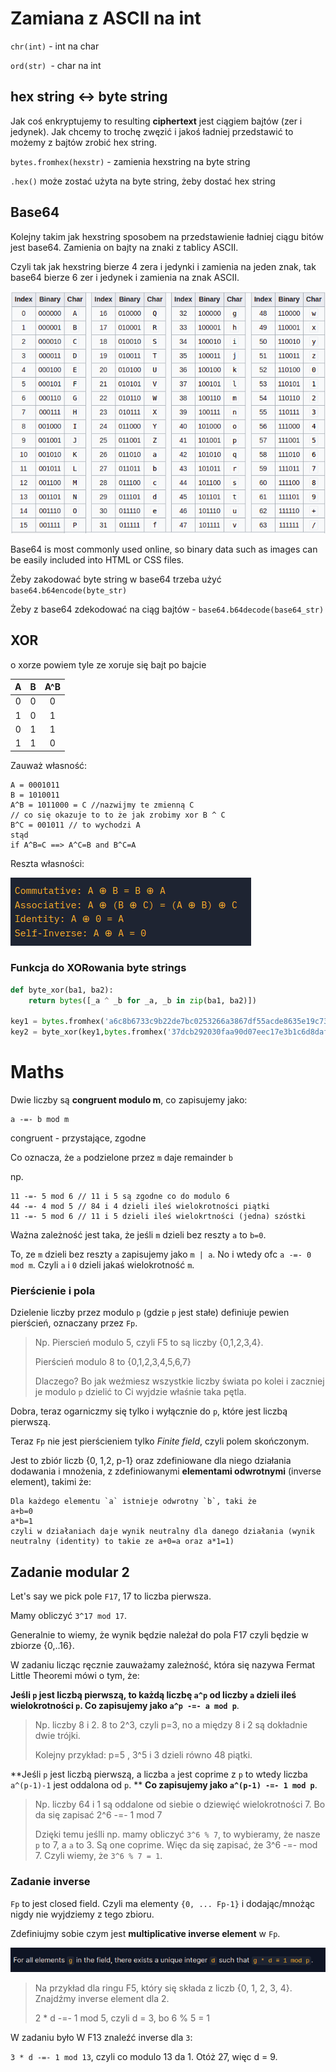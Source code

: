 # Zamiana z ASCII na int

`chr(int)` - int na char

`ord(str) `- char na int

## hex string <-> byte string

Jak coś enkryptujemy to resulting **ciphertext** jest ciągiem bajtów (zer i jedynek). Jak chcemy to trochę zwęzić i jakoś ładniej przedstawić to możemy z bajtów zrobić hex string.	

`bytes.fromhex(hexstr)` - zamienia hexstring na byte string

`.hex()` może zostać użyta na byte string, żeby dostać hex string

## Base64

Kolejny takim jak hexstring sposobem na przedstawienie ładniej ciągu bitów jest base64. Zamienia on bajty na znaki z tablicy ASCII.

Czyli tak jak hexstring bierze 4 zera i jedynki i zamienia na jeden znak, tak base64 bierze 6 zer i jedynek i zamienia na znak ASCII.

![](img/1.png)

Base64 is most commonly used online, so binary data such as images can be easily included into HTML or CSS files.

Żeby zakodować byte string w base64 trzeba użyć `base64.b64encode(byte_str)`

Żeby z base64 zdekodować na ciąg bajtów - `base64.b64decode(base64_str)`

## XOR

o xorze powiem tyle ze xoruje się bajt po bajcie

|  A   |  B   | A^B  |
| :--: | :--: | :--: |
|  0   |  0   |  0   |
|  1   |  0   |  1   |
|  0   |  1   |  1   |
|  1   |  1   |  0   |

Zauważ własność:

```
A = 0001011
B = 1010011
A^B = 1011000 = C //nazwijmy te zmienną C
// co się okazuje to to że jak zrobimy xor B ^ C
B^C = 001011 // to wychodzi A
stąd
if A^B=C ==> A^C=B and B^C=A
```

Reszta własności:

![](img/2.png)

### Funkcja do XORowania byte strings

```python
def byte_xor(ba1, ba2):
    return bytes([_a ^ _b for _a, _b in zip(ba1, ba2)])

key1 = bytes.fromhex('a6c8b6733c9b22de7bc0253266a3867df55acde8635e19c73313')
key2 = byte_xor(key1,bytes.fromhex('37dcb292030faa90d07eec17e3b1c6d8daf94c35d4c9191a5e1e'))
```



# Maths

Dwie liczby są **congruent modulo m**, co zapisujemy jako:

```
a -=- b mod m
```

congruent - przystające, zgodne

Co oznacza, że `a` podzielone przez `m` daje remainder `b`

np. 

```
11 -=- 5 mod 6 // 11 i 5 są zgodne co do modulo 6
44 -=- 4 mod 5 // 84 i 4 dzieli ileś wielokrotności piątki
11 -=- 5 mod 6 // 11 i 5 dzieli ileś wielokrtności (jedna) szóstki
```

Ważna zależność jest taka, że jeśli `m` dzieli bez reszty `a` to `b=0`.  

To, ze `m` dzieli bez reszty `a` zapisujemy jako `m | a`. No i wtedy ofc `a -=- 0 mod m`. Czyli `a` i `0` dzieli jakaś wielokrotność `m`.

### Pierścienie i pola

Dzielenie liczby przez modulo `p` (gdzie `p` jest stałe) definiuje pewien pierścień, oznaczany przez `Fp`.

> Np. Pierscień modulo 5, czyli F5 to są liczby {0,1,2,3,4}.
>
> Pierścień modulo 8 to {0,1,2,3,4,5,6,7}
>
> Dlaczego? Bo jak weźmiesz wszystkie liczby świata po kolei i zaczniej je modulo `p` dzielić to  Ci wyjdzie właśnie taka pętla.

Dobra, teraz ogarniczmy się tylko i wyłącznie do `p`, które jest liczbą pierwszą.

Teraz `Fp` nie jest pierścieniem tylko *Finite field*, czyli polem skończonym.

Jest to zbiór liczb {0, 1,2, p-1} oraz zdefiniowane dla niego działania dodawania i mnożenia, z zdefiniowanymi **elementami odwrotnymi** (inverse element), takimi że:

```
Dla każdego elementu `a` istnieje odwrotny `b`, taki że
a+b=0
a*b=1
czyli w działaniach daje wynik neutralny dla danego działania (wynik neutralny (identity) to takie ze a+0=a oraz a*1=1)
```

## Zadanie modular 2

Let's say we pick pole `F17`, 17 to liczba pierwsza.

Mamy obliczyć `3^17 mod 17`.

Generalnie to wiemy, że wynik będzie należał do pola F17 czyli będzie w zbiorze {0,..16}.

W zadaniu licząc ręcznie zauważamy zależność, która się nazywa Fermat Little Theoremi mówi o tym, że:

**Jeśli `p` jest liczbą pierwszą, to każdą liczbę `a^p` od liczby `a` dzieli ileś wielokrotności `p`. Co zapisujemy jako `a^p -=- a mod p`**.

>Np. liczby 8 i 2. 8 to 2^3, czyli p=3, no a między 8 i 2 są dokładnie dwie trójki.
>
>Kolejny przykład: p=5 , 3^5 i 3 dzieli równo 48 piątki.

 **Jeśli `p` jest liczbą pierwszą, a liczba `a` jest coprime z `p` to wtedy liczba `a^(p-1)-1` jest oddalona od `p`. **
**Co zapisujemy jako `a^(p-1) -=- 1 mod p`**. 

> Np. liczby 64 i 1 są oddalone od siebie o dziewięć wielokrotności 7. Bo da się zapisać 2^6 -=- 1 mod 7
>
> Dzięki temu jeślli np. mamy obliczyć `3^6 % 7`, to wybieramy, że nasze `p` to 7, a `a` to 3. Są one coprime. Więc da się zapisać, że 3^6 -=- mod 7. 
> Czyli wiemy, że `3^6 % 7 = 1`.

### Zadanie inverse 

`Fp` to jest closed field. Czyli ma elementy `{0, ... Fp-1}` i dodając/mnożąc nigdy nie wyjdziemy z tego zbioru.

Zdefiniujmy sobie czym jest **multiplicative inverse element** w `Fp`.

![](img/3.png)

> Na przykład dla ringu F5, który się składa z liczb {0, 1, 2, 3, 4}. Znajdźmy inverse element dla 2.
>
> 2 * d -=- 1 mod 5, czyli d = 3, bo 6 % 5 = 1

W zadaniu było W F13 znaleźć inverse dla `3`:

`3 * d -=- 1 mod 13`, czyli co modulo 13 da 1. Otóż 27, więc d = 9.

